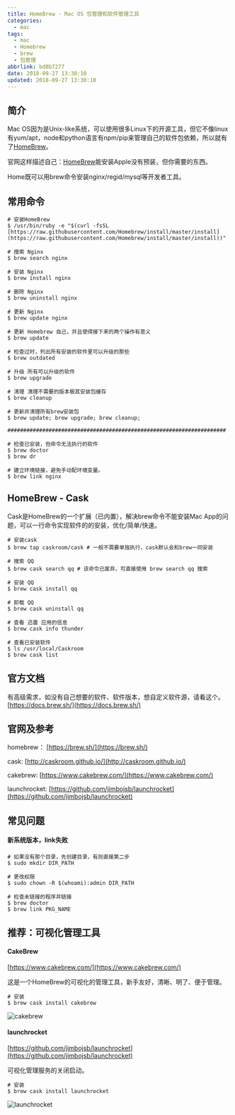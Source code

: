 ```yaml
---
title: HomeBrew - Mac OS 包管理和软件管理工具
categories:
  - mac
tags:
  - mac
  - Homebrew
  - brew
  - 包管理
abbrlink: bd8b7277
date: 2018-09-27 13:38:10
updated: 2018-09-27 13:38:10
---
```


## 简介

Mac OS因为是Unix-like系统，可以使用很多Linux下的开源工具，但它不像linux有yum/apt，node和python语言有npm/pip来管理自己的软件包依赖，所以就有了[HomeBrew](https://brew.sh/index_zh-cn)。

官网这样描述自己：[HomeBrew](https://brew.sh/index_zh-cn)能安装Apple没有预装，但你需要的东西。

Home既可以用brew命令安装nginx/regid/mysql等开发者工具。

<!--more-->



## 常用命令

```shell
# 安装HomeBrew
$ /usr/bin/ruby -e "$(curl -fsSL [https://raw.githubusercontent.com/Homebrew/install/master/install](https://raw.githubusercontent.com/Homebrew/install/master/install))"

# 搜索 Nginx
$ brew search nginx

# 安装 Nginx
$ brew install nginx

# 删除 Nginx
$ brew uninstall nginx

# 更新 Nginx
$ brew update nginx

# 更新 Homebrew 自己，并且使得接下来的两个操作有意义
$ brew update

# 检查过时，列出所有安装的软件里可以升级的那些 
$ brew outdated

# 升级 所有可以升级的软件
$ brew upgrade

# 清理 清理不需要的版本极其安装包缓存
$ brew cleanup

# 更新并清理所有brew安装包
$ brew update; brew upgrade; brew cleanup;

#####################################################################

# 检查已安装，但命令无法执行的软件
$ brew doctor
$ brew dr

# 建立环境链接，避免手动配环境变量。
$ brew link nginx

```



## HomeBrew - Cask

Cask是HomeBrew的一个扩展（已内置），解决brew命令不能安装Mac App的问题，可以一行命令实现软件的的安装，优化/简单/快速。

```shell
# 安装cask
$ brew tap caskroom/cask # 一般不需要单独执行，cask默认会和brew一同安装

# 搜索 QQ
$ brew cask search qq # 该命令已废弃，可直接使用 brew search qq 搜索

# 安装 QQ
$ brew cask install qq

# 卸载 QQ
$ brew cask uninstall qq 

# 查看 迅雷 应用的信息
$ brew cask info thunder

# 查看已安装软件
$ ls /usr/local/Caskroom
$ brew cask list
```



## 官方文档

有高级需求，如没有自己想要的软件、软件版本，想自定义软件源，请看这个。[https://docs.brew.sh/](https://docs.brew.sh/)

## 官网及参考

homebrew： [https://brew.sh/](https://brew.sh/)

cask: [http://caskroom.github.io/](http://caskroom.github.io/)

cakebrew: [https://www.cakebrew.com/](https://www.cakebrew.com/)

launchrocket: [https://github.com/jimbojsb/launchrocket](https://github.com/jimbojsb/launchrocket)



## 常见问题

#### 新系统版本，link失败

```shell
# 如果没有那个目录，先创建目录，有则直接第二步
$ sudo mkdir DIR_PATH

# 更改权限
$ sudo chown -R $(whoami):admin DIR_PATH

# 检查未链接的程序并链接
$ brew doctor
$ brew link PKG_NAME
```



## 推荐：可视化管理工具

#### CakeBrew

[https://www.cakebrew.com/](https://www.cakebrew.com/)

这是一个HomeBrew的可视化的管理工具，新手友好，清晰、明了、便于管理。

```shell
# 安装
$ brew cask install cakebrew
```

![cakebrew](https://i.loli.net/2019/06/29/5d1723781b20028395.png)



#### launchrocket

[https://github.com/jimbojsb/launchrocket](https://github.com/jimbojsb/launchrocket)

可视化管理服务的关闭启动。

```shell
# 安装
$ brew cask install launchrocket
```

![launchrocket](https://i.loli.net/2019/06/29/5d17238a0fc1b28863.png)
